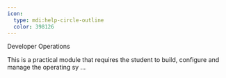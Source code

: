 ```yaml
---
icon:
  type: mdi:help-circle-outline
  color: 398126
---
```


Developer Operations

This is a practical module that requires the student to build, configure and manage the operating sy ... 
